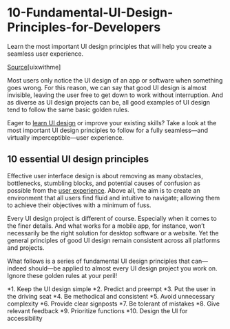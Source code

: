 <h1>10-Fundamental-UI-Design-Principles-for-Developers</h1>
Learn the most important UI design principles that will help you create a seamless user experience.

<a href="https://uixwithme.com">Source</a>[uixwithme]

Most users only notice the UI design of an app or software when something goes wrong. For this reason, we can say that good UI design is almost invisible, leaving the user free to get down to work without interruption. And as diverse as UI design projects can be, all good examples of UI design tend to follow the same basic golden rules.

Eager to [learn UI design](https://uixwithme.com/blog/what-is-ui-ux-design/) or improve your existing skills? Take a look at the most important UI design principles to follow for a fully seamless—and virtually imperceptible—user experience.

<h2>10 essential UI design principles</h2>

Effective user interface design is about removing as many obstacles, bottlenecks, stumbling blocks, and potential causes of confusion as possible from the [user experience](https://uixwithme.com/blog/ux-is-not-new/). Above all, the aim is to create an environment that all users find fluid and intuitive to navigate; allowing them to achieve their objectives with a minimum of fuss.

Every UI design project is different of course. Especially when it comes to the finer details. And what works for a mobile app, for instance, won’t necessarily be the right solution for desktop software or a website. Yet the general principles of good UI design remain consistent across all platforms and projects.

What follows is a series of fundamental UI design principles that can—indeed should—be applied to almost every UI design project you work on. Ignore these golden rules at your peril!

*1. Keep the UI design simple
*2. Predict and preempt
*3. Put the user in the driving seat
*4. Be methodical and consistent
*5. Avoid unnecessary complexity
*6. Provide clear signposts
*7. Be tolerant of mistakes
*8. Give relevant feedback
*9. Prioritize functions
*10. Design the UI for accessibility
